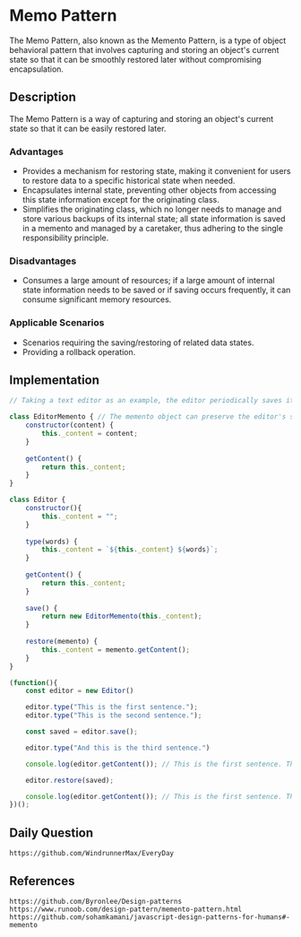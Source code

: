 # Memo Pattern
The Memo Pattern, also known as the Memento Pattern, is a type of object behavioral pattern that involves capturing and storing an object's current state so that it can be smoothly restored later without compromising encapsulation.

## Description
The Memo Pattern is a way of capturing and storing an object's current state so that it can be easily restored later.

### Advantages
* Provides a mechanism for restoring state, making it convenient for users to restore data to a specific historical state when needed.
* Encapsulates internal state, preventing other objects from accessing this state information except for the originating class.
* Simplifies the originating class, which no longer needs to manage and store various backups of its internal state; all state information is saved in a memento and managed by a caretaker, thus adhering to the single responsibility principle.

### Disadvantages
* Consumes a large amount of resources; if a large amount of internal state information needs to be saved or if saving occurs frequently, it can consume significant memory resources.

### Applicable Scenarios
* Scenarios requiring the saving/restoring of related data states.
* Providing a rollback operation.

## Implementation

```javascript
// Taking a text editor as an example, the editor periodically saves its state and can restore it as needed.

class EditorMemento { // The memento object can preserve the editor's state
    constructor(content) {
        this._content = content;
    }
    
    getContent() {
        return this._content;
    }
}

class Editor {
    constructor(){
        this._content = "";
    }
    
    type(words) {
        this._content = `${this._content} ${words}`;
    }
    
    getContent() {
        return this._content;
    }
    
    save() {
        return new EditorMemento(this._content);
    }
    
    restore(memento) {
        this._content = memento.getContent();
    }
}

(function(){
    const editor = new Editor()

    editor.type("This is the first sentence.");
    editor.type("This is the second sentence.");

    const saved = editor.save();

    editor.type("And this is the third sentence.")

    console.log(editor.getContent()); // This is the first sentence. This is the second sentence. And this is the third sentence.

    editor.restore(saved);

    console.log(editor.getContent()); // This is the first sentence. This is the second sentence.
})();
```


## Daily Question

```
https://github.com/WindrunnerMax/EveryDay
```

## References

```
https://github.com/Byronlee/Design-patterns
https://www.runoob.com/design-pattern/memento-pattern.html
https://github.com/sohamkamani/javascript-design-patterns-for-humans#-memento
```